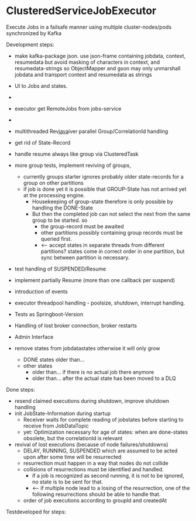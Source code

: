 # ClusteredServiceJobExecutor
Execute Jobs in a failsafe manner using multiple cluster-nodes/pods synchronized by Kafka

Development steps:

* make kafka-package json. use json-frame containing jobdata, context, resumedata but avoid masking of characters in context,
and resumedata-strings so ObjectMapper and gson may only unmarshall jobdata and transport context and resumedata as strings
* UI to Jobs and states.
* 
* executor get RemoteJobs from jobs-service 
* 
* multithreaded Rev[java](clustered-service-job-executor%2Fsrc%2Fmain%2Fjava)iver parallel Group/CorrelationId handling
* get rid of State-Record
* handle resume always like group via ClusteredTask 

* more group tests, implement reviving of groups, 
  * currently groups starter ignores probably older state-records for a group on other partitions
  * if job is done yet it is possible that GROUP-State has not arrived yet at the processing engine. 
    * Housekeeping of group-state therefore is only possible by handling the DONE-State
    * But then the completed job can not select the next from the same group to be started. so 
      * the group-record must be awaited
      * other partitions possibly containing group records must be queried first.
      * <-- accept states in separate threads from different partitions? states come in correct order in one partition, but sync between partition is necessary.
* test handling of SUSPENDED/Resume
* implement partially Resume (more than one callback per suspend)
* introduction of events
* executor threadpool handling - poolsize, shutdown, interrupt handling.
* Tests as Springboot-Version
* Handling of lost broker connection, broker restarts
* Admin Interface
* remove states from jobdatastates otherwise it will only grow
  * DONE states older than...
  * other states 
    * older than... if there is no actual job there anymore
    * older than... after the actual state has been moved to a DLQ


Done steps:
* resend claimed executions during shutdown, improve shutdown handling
* init JobState-Information during startup
  * Receiver waits for complete reading of jobstates before starting to receive from JobDataTopic
  * yet: Optimization necessary for age of states: when are done-states obsolete, but the correlationId is relevant
* revival of lost executions (because of node failures/shutdowns)
  * DELAY, RUNNING, SUSPENDED which are assumed to be acted upon after some time will be resurrected
  * resurrection must happen in a way that nodes do not collide
  * collisions of resurrections must be identified and handled.
    * if a job is recognized as second running, it is not to be ignored, no state is to be sent for that.
    * <-- if multiple node lead to a losing of the resurrection, one of the following resurrections should be able to handle that.
  * order of job executions according to groupId and createdAt

Testdeveloped for steps:
